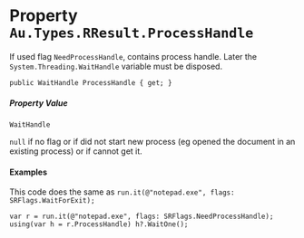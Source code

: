# Property `Au.Types.RResult.ProcessHandle`

If used flag `NeedProcessHandle`, contains process handle. Later the `System.Threading.WaitHandle` variable must be disposed.

```
public WaitHandle ProcessHandle { get; }
```

##### Property Value

`WaitHandle`

`null` if no flag or if did not start new process (eg opened the document in an existing process) or if cannot get it.

#### Examples

This code does the same as `run.it(@"notepad.exe", flags: SRFlags.WaitForExit);`

```
var r = run.it(@"notepad.exe", flags: SRFlags.NeedProcessHandle);
using(var h = r.ProcessHandle) h?.WaitOne();
```